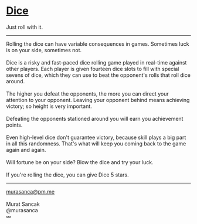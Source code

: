 # <a href="https://play.google.com/store/apps/details?id=com.murasanca.Dice" target="_blank">Dice</a>
Just roll with it.
<hr>
Rolling the dice can have variable consequences in games. Sometimes luck is on your side, sometimes not.
<br><br>
Dice is a risky and fast-paced dice rolling game played in real-time against other players. Each player is given fourteen dice slots to fill with special sevens of dice, which they can use to beat the opponent's rolls that roll dice around.
<br><br>
The higher you defeat the opponents, the more you can direct your attention to your opponent. Leaving your opponent behind means achieving victory; so height is very important.
<br><br>
Defeating the opponents stationed around you will earn you achievement points.
<br><br>
Even high-level dice don't guarantee victory, because skill plays a big part in all this randomness. That's what will keep you coming back to the game again and again.
<br><br>
Will fortune be on your side? Blow the dice and try your luck.
<br><br>
If you're rolling the dice, you can give Dice 5 stars.
<hr>
<a href="mailto:murasanca@pm.me" target="_blank">murasanca@pm.me</a>
<br><br>
Murat Sancak
<br>
@murasanca
<br>
∞
